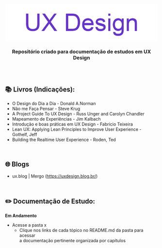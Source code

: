 ﻿<div align="center">
 
 ![UX Design Header Readme](imagens/ux-design.png)

  ### **Repositório criado para documentação de estudos em UX Design**
</div>
<br><br>


## 📚  Livros (Indicações): 
 
+ O Design do Dia a Dia - Donald A.Norman
+ Não me Faça Pensar - Steve Krug
+ A Project Guide To UX Design - Russ Unger and Carolyn Chandler 
+ Mapeamento de Experiências - Jim Kalbach
+ Introdução e boas práticas em UX Design - Fabricio Teixeira
+ Lean UX: Applying Lean Principles to Improve User Experience - Gothelf, Jeff
+ Building the Realtime User Experience - Roden, Ted

<br>

## 🌐 Blogs

+ ux.blog | Mergo (https://uxdesign.blog.br/)

<br>

## ✏️ Documentação de Estudo:

**Em Andamento**

+ Acesse a pasta x
  + Clique nos links de cada tópico no README.md da pasta para acessar<br> a documentação pertinente organizada por capítulos

<br>

